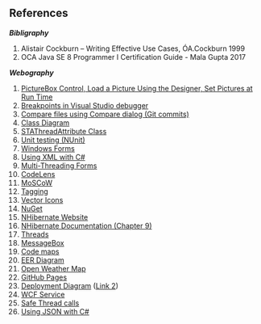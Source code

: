 ## References
**_Bibligraphy_**

1. Alistair Cockburn – Writing Effective Use Cases, ÓA.Cockburn 1999
2. OCA Java SE 8 Programmer I Certification Guide - Mala Gupta 2017

**_Webography_**

1. [PictureBox Control, Load a Picture Using the Designer, Set Pictures at Run Time](https://docs.microsoft.com/en-us/dotnet/framework/winforms/controls/picturebox-control-windows-forms)
2. [Breakpoints in Visual Studio debugger](https://docs.microsoft.com/en-us/visualstudio/debugger/using-breakpoints?view=vs-2017)
3. [Compare files using Compare dialog (Git commits)](https://docs.microsoft.com/en-us/azure/devops/repos/tfvc/compare-files?view=azure-devops&viewFallbackFrom=vsts)
4. [Class Diagram](https://docs.microsoft.com/en-us/visualstudio/ide/class-designer/how-to-add-class-diagrams-to-projects?view=vs-2017)
5. [STAThreadAttribute Class](https://docs.microsoft.com/en-us/dotnet/api/system.stathreadattribute?view=netframework-4.7.2)
6. [Unit testing (NUnit)](http://nunit.org/docs/2.2.6/quickStart.html)
7. [Windows Forms](https://docs.microsoft.com/en-us/dotnet/api/system.windows.forms?view=netframework-4.7.2)
8. [Using XML with C#](https://csharp.net-tutorials.com/xml/introduction)
9. [Multi-Threading Forms](https://docs.microsoft.com/en-us/dotnet/api/system.windows.forms.applicationcontext?view=netframework-4.7.2)
10. [CodeLens](https://docs.microsoft.com/en-us/visualstudio/ide/find-code-changes-and-other-history-with-codelens?view=vs-2019)
11. [MoSCoW](https://businessanalystlearnings.com/ba-techniques/2013/3/5/moscow-technique-requirements-prioritization)
12. [Tagging](https://git-scm.com/book/en/v2/Git-Basics-Tagging)
13. [Vector Icons](https://www.flaticon.com)
14. [NuGet](https://docs.microsoft.com/en-us/nuget/what-is-nuget)
15. [NHibernate Website](https://nhibernate.info/doc/tutorials/first-nh-app/your-first-nhibernate-based-application.html)
16. [NHibernate Documentation (Chapter 9)](https://nhibernate.info/doc/nh/en/index.html#inheritance)
17. [Threads](https://docs.microsoft.com/en-us/dotnet/api/system.threading.thread?view=netframework-4.7.2)
18. [MessageBox](https://www.c-sharpcorner.com/UploadFile/mahesh/understanding-message-box-in-windows-forms-using-C-Sharp)
19. [Code maps](https://docs.microsoft.com/en-us/visualstudio/modeling/map-dependencies-across-your-solutions?view=vs-2019)
20. [EER Diagram](https://dev.mysql.com/doc/workbench/en/wb-creating-eer-diagram.html)
21. [Open Weather Map](https://openweathermap.org/api)
22. [GitHub Pages](https://itnext.io/create-compelling-documentation-with-github-pages-16e4149efe9e)
23. [Deployment Diagram](https://www.visual-paradigm.com/guide/uml-unified-modeling-language/what-is-deployment-diagram) ([Link 2](https://www.lucidchart.com/pages/uml-deployment-diagram))
24. [WCF Service](https://docs.microsoft.com/en-us/visualstudio/data-tools/windows-communication-foundation-services-and-wcf-data-services-in-visual-studio)
25. [Safe Thread calls](https://docs.microsoft.com/en-us/dotnet/framework/winforms/controls/how-to-make-thread-safe-calls-to-windows-forms-controls)
26. [Using JSON with C#](https://docs.microsoft.com/en-us/dotnet/framework/wcf/feature-details/support-for-json-and-other-data-transfer-formats)